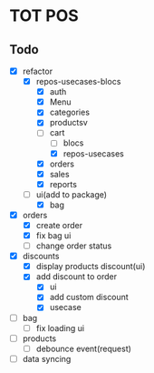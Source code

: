 # TOT POS

## Todo
- [x] refactor
  - [x] repos-usecases-blocs
    - [x] auth
    - [x] Menu
    - [x] categories
    - [x] productsv
    - [ ] cart
      - [ ] blocs
      - [x] repos-usecases
    - [x] orders
    - [x] sales
    - [x] reports
  - [ ] ui(add to package)
      - [x] bag
- [x] orders
  - [x] create order
  - [x] fix bag ui
  - [ ] change order status
- [x] discounts
  - [x] display products discount(ui)
  - [x] add discount to order
    - [x] ui
    - [x] add custom discount
    - [x] usecase
- [ ] bag
  - [ ] fix loading ui
- [ ] products
  - [ ] debounce event(request)
- [ ] data syncing